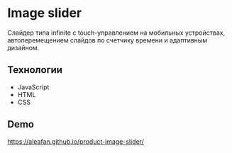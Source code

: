 # Image slider

Слайдер типа infinite с touch-управлением на мобильных устройствах, автоперемещением слайдов по счетчику времени и адаптивным дизайном. 

## Технологии

* JavaScript
* HTML
* CSS

## Demo

https://aleafan.github.io/product-image-slider/
